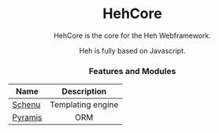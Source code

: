 <div align="center">

# HehCore

HehCore is the core for the Heh Webframework.

Heh is fully based on Javascript.


### Features and Modules

| Name | Description |
| --- |:---:|
| [Schenu](https://github.com/NowhereLTD/Schenu) | Templating engine |
| [Pyramis](https://github.com/NowhereLTD/Pyramis) | ORM |

</div>
